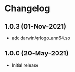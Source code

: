# Changelog

## 1.0.3 (01-Nov-2021)

* add darwin/qrlogo_arm64.so

## 1.0.0 (20-May-2021)

* Initial release

